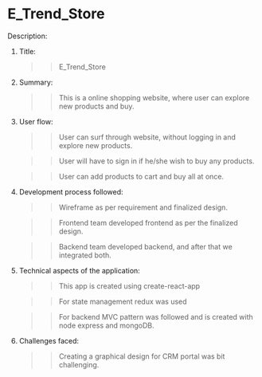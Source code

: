 # E_Trend_Store

Description:

1. Title: 

    >> E_Trend_Store

2. Summary:
    
    >> This is a online shopping website, where user can explore new products and buy.

3. User flow:

    >> User can surf through website, without logging in and explore new products.

    >> User will have to sign in if he/she wish to buy any products.

    >> User can add products to cart and buy all at once.

4. Development process followed:

    >> Wireframe as per requirement and finalized design.
	
    >> Frontend team developed frontend as per the finalized design.

    >> Backend team developed backend, and after that we integrated both.

5. Technical aspects of the application:

    >> This app is created using create-react-app

    >> For state management redux was used

    >> For backend MVC pattern was followed and is created with node express and mongoDB.


6. Challenges faced:

    >> Creating a graphical design for CRM portal was bit challenging.
